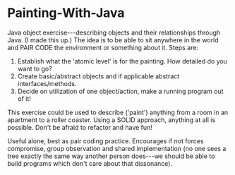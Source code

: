 # Painting-With-Java
Java object exercise---describing objects and their relationships through Java. (I made this up.)
The idea is to be able to sit anywhere in the world and PAIR CODE the environment or something about it.
Steps are:

1. Establish what the 'atomic level' is for the painting. How detailed do you want to go?
2. Create basic/abstract objects and if applicable abstract interfaces/methods.
3. Decide on utilization of one object/action, make a running program out of it!

This exercise could be used to describe ('paint') anything from a room in an apartment to a roller coaster.
Using a SOLID approach, anything at all is possible. Don't be afraid to refactor and have fun!

Useful alone, best as pair coding practice. Encourages if not forces compromise, group observation and shared implementation (no one sees a tree exactly the same way another person does---we should be able to build programs which don't care about that dissonance).
